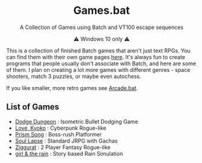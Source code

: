 <h1 align="center">Games.bat</h1>

<p align="center">A Collection of Games using Batch and VT100 escape sequences</p>
<p align="center">⚠️ Windows 10 only ⚠️</p>

This is a collection of finished Batch games that aren't just text RPGs. You can find them with their own game pages [here](https://lowsun.itch.io/). It's always fun to create programs that people usually don't associate with Batch, and here are some of them. I plan on creating a lot more games with different genres - space shooters, match 3 puzzles, or maybe even autochess.

If you like smaller, more retro games see [Arcade.bat](https://github.com/thelowsunoverthemoon/Arcade.bat).

## List of Games
* [Dodge Dungeon](DodgeDungeon) : Isometric Bullet Dodging Game
* [Love, Kyoko](LoveKyoko) : Cyberpunk Rogue-like
* [Prism Song](PrismSong) : Boss-rush Platformer
* [Soul Lapse](SoulLapse) : Standard JRPG with Gachas
* [Ziggurat](Ziggurat) : 2 Player Fantasy Rogue-like
* [girl & the rain](girl&therain) : Story based Rain Simulation
